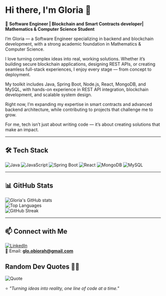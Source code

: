 # Hi there, I'm Gloria 👋

🚀 **Software Engineer | Blockchain and Smart Contracts developer| Mathematics & Computer Science Student**  

I’m Gloria — a Software Engineer specializing in backend and blockchain development, with a strong academic foundation in Mathematics & Computer Science.

I love turning complex ideas into real, working solutions. Whether it’s building secure blockchain applications, designing REST APIs, or creating seamless full-stack experiences, I enjoy every stage — from concept to deployment.

My toolkit includes Java, Spring Boot, Node.js, React, MongoDB, and MySQL, with hands-on experience in REST API integration, blockchain development, and scalable system design.

Right now, I’m expanding my expertise in smart contracts and advanced backend architecture, while contributing to projects that challenge me to grow.

For me, tech isn’t just about writing code — it’s about creating solutions that make an impact.  

---

## 🛠 Tech Stack  
![Java](https://img.shields.io/badge/Java-ED8B00?style=for-the-badge&logo=java&logoColor=white)
![JavaScript](https://img.shields.io/badge/JavaScript-F7DF1E?style=for-the-badge&logo=javascript&logoColor=black)
![Spring Boot](https://img.shields.io/badge/Spring_Boot-6DB33F?style=for-the-badge&logo=springboot&logoColor=white)
![React](https://img.shields.io/badge/React-20232A?style=for-the-badge&logo=react&logoColor=61DAFB)
![MongoDB](https://img.shields.io/badge/MongoDB-4EA94B?style=for-the-badge&logo=mongodb&logoColor=white)
![MySQL](https://img.shields.io/badge/MySQL-005C84?style=for-the-badge&logo=mysql&logoColor=white)

---


## 📊 GitHub Stats  
![Gloria's GitHub stats](https://github-readme-stats.vercel.app/api?username=DevGloriaa&show_icons=true&theme=radical)  
![Top Languages](https://github-readme-stats.vercel.app/api/top-langs/?username=DevGloriaa&layout=compact&theme=radical)  
![GitHub Streak](https://github-readme-streak-stats.herokuapp.com/?user=DevGloriaa&theme=radical)

---

## 📫 Connect with Me  
[![LinkedIn](https://img.shields.io/badge/LinkedIn-Connect-blue)](https://www.linkedin.com/in/gloria-obiorah/)  
📧 Email: **glo.obiorah@gmail.com**  

## Random Dev Quotes ✍🏾
![Quote](https://quotes-github-readme.vercel.app/api?type=horizontal&theme=radical)

⭐ *"Turning ideas into reality, one line of code at a time."*
